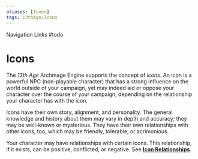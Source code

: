 ```yaml
---
aliases: [Icons]
tags: 13thAge/Icons
---
```

Navigation Links
#todo 

# Icons

The _13th_ _Age_ Archmage Engine supports the concept of _icons_. An icon is a powerful NPC (non-playable character) that has a strong influence on the world outside of your campaign, yet may indeed aid or oppose your character over the course of your campaign, depending on the relationship your character has with the icon.

Icons have their own story, alignment, and personality. The general knowledge and history about them may vary in depth and accuracy; they may be well-known or mysterious. They have their own relationships with other icons, too, which may be friendly, tolerable, or acrimonious.

Your character may have relationships with certain icons. This relationship, if it exists, can be positive, conflicted, or negative. See [**Icon Relationships**](../02%20Character%20Rules/6%20Icon%20Relationships.md).